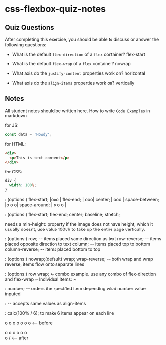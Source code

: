 # css-flexbox-quiz-notes

## Quiz Questions

After completing this exercise, you should be able to discuss or answer the following questions:

- What is the default `flex-direction` of a `flex` container?
  flex-start

- What is the default `flex-wrap` of a `flex` container?
  nowrap

- What axis do the `justify-content` properties work on?
  horizontal

- What axis do the `align-items` properties work on?
  vertically

## Notes

All student notes should be written here.
How to write `Code Examples` in markdown

for JS:

```javascript
const data = 'Howdy';
```

for HTML:

```html
<div>
  <p>This is text content</p>
</div>
```

for CSS:

```css
div {
  width: 100%;
}
```

<justify-content>: (options:)
flex-start; |ooo |
flex-end; | ooo|
center; | ooo |
space-between; |o o o|
space-around; | o o o |

<align-items>: (options:)
flex-start;
flex-end;
center;
baseline;
stretch;

needs a min-height: property if the image does not have height, which it usually doesnt, use value 100vh to take up the entire page vertically.

<flex-direction>: (options:)
row; -- items placed same direction as text
row-reverse; -- items placed opposite direction to text
column; -- items placed top to bottom
column-reverse; -- items placed bottom to top

<flex-wrap>: (options:)
nowrap;(default)
wrap;
wrap-reverse; -- both wrap and wrap reverse, items flow onto separate lines

<flex-flow>: (options:)
row wrap; <- combo example. use any combo of flex-direction and flex-wrap
~ Individual items: ~

<order>: number; -- orders the specified item depending what number value inputed

<align-self>: -- accepts same values as align-items

<flex-basis>: calc(100% / 6);
to make 6 items appear on each line

o o o o o o o <-- before

o o o o o o \
o / <-- after
